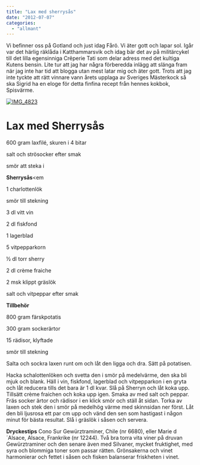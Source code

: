 ```yaml
---
title: "Lax med sherrysås"
date: "2012-07-07"
categories: 
  - "allmant"
---
```


Vi befinner oss på Gotland och just idag Fårö. Vi äter gott och lapar sol. Igår var det härlig räklåda i Katthammarsvik och idag bär det av på militärcykel till det lilla egensinniga Crêperie Tati som delar adress med det kultiga Kutens bensin. Lite tur att jag har några förberedda inlägg att slänga fram när jag inte har tid att blogga utan mest latar mig och äter gott. Trots att jag inte tyckte att rätt vinnare vann årets upplaga av Sveriges Mästerkock så ska Sigrid ha en eloge för detta finfina recept från hennes kokbok, Spisvärme.

[![](images/IMG_4823-1024x682.jpg "IMG_4823")](http://import.local/wp-content/uploads/2012/06/IMG_4823.jpg)

# Lax med Sherrysås

600 gram laxfilé, skuren i 4 bitar

salt och strösocker efter smak

smör att steka i

**Sherrysås**<em

1 charlottenlök

smör till stekning

3 dl vitt vin

2 dl fiskfond

1 lagerblad

5 vitpepparkorn

½ dl torr sherry

2 dl crème fraiche

2 msk klippt gräslök

salt och vitpeppar efter smak

**Tillbehör**

800 gram färskpotatis

300 gram sockerärtor

15 rädisor, klyftade

smör till stekning

Salta och sockra laxen runt om och låt den ligga och dra. Sätt på potatisen.

Hacka schalottenlöken och svetta den i smör på medelvärme, den ska bli mjuk och blank. Häll i vin, fiskfond, lagerblad och vitpepparkon i en gryta och låt reducera tills det bara är 1 dl kvar. Slå på Sherryn och låt koka upp. Tillsätt crème fraichen och koka upp igen. Smaka av med salt och peppar. Fräs socker ärtor och rädisor i en klick smör och ställ åt sidan. Torka av laxen och stek den i smör på medelhög värme med skinnsidan ner först. Låt den bli ljusrosa ett par cm upp och vänd den sen som hastigast i någon minut för bästa resultat. Slå i gräslök i såsen och servera.

**Dryckestips** Cono Sur Gewürztraminer, Chile (nr 6680), eller Marie d´Alsace, Alsace, Frankrike (nr 12244). Två bra torra vita viner på druvan Gewürztraminer och den senare även med Silvaner, mycket fruktighet, med syra och blommiga toner som passar rätten. Grönsakerna och vinet harmonierar och fettet i såsen och fisken balanserar friskheten i vinet.
